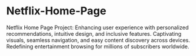 # Netflix-Home-Page
Netflix Home Page Project: Enhancing user experience with personalized recommendations, intuitive design, and inclusive features. Captivating visuals, seamless navigation, and easy content discovery across devices. Redefining entertainment browsing for millions of subscribers worldwide.
